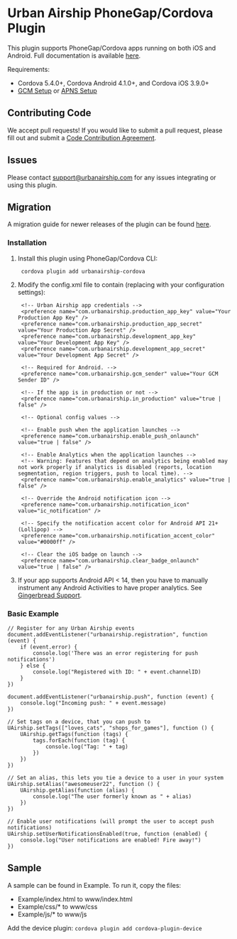 # Urban Airship PhoneGap/Cordova Plugin

This plugin supports PhoneGap/Cordova apps running on both iOS and Android. Full documentation is
available [here](http://docs.urbanairship.com/platform/phonegap.html).

Requirements:
 - Cordova 5.4.0+, Cordova Android 4.1.0+, and Cordova iOS 3.9.0+
 - [GCM Setup](http://docs.urbanairship.com/reference/push-providers/gcm.html#android-gcm-setup) or [APNS Setup](http://docs.urbanairship.com/reference/push-providers/apns.html)

## Contributing Code

We accept pull requests! If you would like to submit a pull request, please fill out and submit a
[Code Contribution Agreement](http://docs.urbanairship.com/contribution-agreement.html).

## Issues

Please contact support@urbanairship.com for any issues integrating or using this plugin.

## Migration

A migration guide for newer releases of the plugin can be found [here](MIGRATION.md).

### Installation

1. Install this plugin using PhoneGap/Cordova CLI:

        cordova plugin add urbanairship-cordova

2. Modify the config.xml file to contain (replacing with your configuration settings):

        <!-- Urban Airship app credentials -->
        <preference name="com.urbanairship.production_app_key" value="Your Production App Key" />
        <preference name="com.urbanairship.production_app_secret" value="Your Production App Secret" />
        <preference name="com.urbanairship.development_app_key" value="Your Development App Key" />
        <preference name="com.urbanairship.development_app_secret" value="Your Development App Secret" />

        <!-- Required for Android. -->
        <preference name="com.urbanairship.gcm_sender" value="Your GCM Sender ID" />

        <!-- If the app is in production or not -->
        <preference name="com.urbanairship.in_production" value="true | false" />

        <!-- Optional config values -->

        <!-- Enable push when the application launches -->
        <preference name="com.urbanairship.enable_push_onlaunch" value="true | false" />
		
        <!-- Enable Analytics when the application launches -->
        <!-- Warning: Features that depend on analytics being enabled may not work properly if analytics is disabled (reports, location segmentation, region triggers, push to local time). -->
        <preference name="com.urbanairship.enable_analytics" value="true | false" />

        <!-- Override the Android notification icon -->
        <preference name="com.urbanairship.notification_icon" value="ic_notification" />

        <!-- Specify the notification accent color for Android API 21+ (Lollipop) -->
        <preference name="com.urbanairship.notification_accent_color" value="#0000ff" />

        <!-- Clear the iOS badge on launch -->
        <preference name="com.urbanairship.clear_badge_onlaunch" value="true | false" />


3. If your app supports Android API < 14, then you have to manually instrument any Android Activities to have proper analytics.
See [Gingerbread Support](http://docs.urbanairship.com/platform/android.html#gingerbread-support).

### Basic Example
    
    // Register for any Urban Airship events
    document.addEventListener("urbanairship.registration", function (event) {
        if (event.error) {
            console.log('There was an error registering for push notifications')
        } else {
            console.log("Registered with ID: " + event.channelID)
        } 
    })

    document.addEventListener("urbanairship.push", function (event) {
        console.log("Incoming push: " + event.message)
    })

    // Set tags on a device, that you can push to
    UAirship.setTags(["loves_cats", "shops_for_games"], function () {
        UAirship.getTags(function (tags) {
            tags.forEach(function (tag) {
                console.log("Tag: " + tag)
            })
        })
    })

    // Set an alias, this lets you tie a device to a user in your system
    UAirship.setAlias("awesomeuser22", function () {
        UAirship.getAlias(function (alias) {
            console.log("The user formerly known as " + alias)
        })
    })

    // Enable user notifications (will prompt the user to accept push notifications)
    UAirship.setUserNotificationsEnabled(true, function (enabled) {
        console.log("User notifications are enabled! Fire away!")
    })

## Sample

A sample can be found in Example. To run it, copy the files:
- Example/index.html to www/index.html
- Example/css/* to www/css
- Example/js/* to www/js

Add the device plugin: `cordova plugin add cordova-plugin-device`


